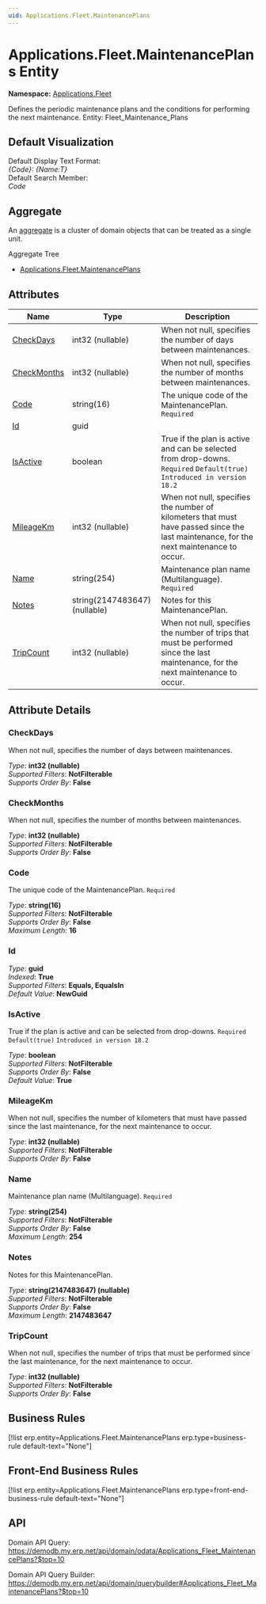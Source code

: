 ```yaml
---
uid: Applications.Fleet.MaintenancePlans
---
```

# Applications.Fleet.MaintenancePlans Entity

**Namespace:** [Applications.Fleet](Applications.Fleet.md)  

Defines the periodic maintenance plans and the conditions for performing the next maintenance. Entity: Fleet_Maintenance_Plans

## Default Visualization
Default Display Text Format:  
_{Code}: {Name:T}_  
Default Search Member:  
_Code_  

## Aggregate
An [aggregate](https://docs.erp.net/tech/advanced/concepts/aggregates.html) is a cluster of domain objects that can be treated as a single unit.  

Aggregate Tree  
* [Applications.Fleet.MaintenancePlans](Applications.Fleet.MaintenancePlans.md)  

## Attributes

| Name | Type | Description |
| ---- | ---- | --- |
| [CheckDays](Applications.Fleet.MaintenancePlans.md#checkdays) | int32 (nullable) | When not null, specifies the number of days between maintenances. 
| [CheckMonths](Applications.Fleet.MaintenancePlans.md#checkmonths) | int32 (nullable) | When not null, specifies the number of months between maintenances. 
| [Code](Applications.Fleet.MaintenancePlans.md#code) | string(16) | The unique code of the MaintenancePlan. `Required` 
| [Id](Applications.Fleet.MaintenancePlans.md#id) | guid |  
| [IsActive](Applications.Fleet.MaintenancePlans.md#isactive) | boolean | True if the plan is active and can be selected from drop-downs. `Required` `Default(true)` `Introduced in version 18.2` 
| [MileageKm](Applications.Fleet.MaintenancePlans.md#mileagekm) | int32 (nullable) | When not null, specifies the number of kilometers that must have passed since the last maintenance, for the next maintenance to occur. 
| [Name](Applications.Fleet.MaintenancePlans.md#name) | string(254) | Maintenance plan name (Multilanguage). `Required` 
| [Notes](Applications.Fleet.MaintenancePlans.md#notes) | string(2147483647) (nullable) | Notes for this MaintenancePlan. 
| [TripCount](Applications.Fleet.MaintenancePlans.md#tripcount) | int32 (nullable) | When not null, specifies the number of trips that must be performed since the last maintenance, for the next maintenance to occur. 


## Attribute Details

### CheckDays

When not null, specifies the number of days between maintenances.

_Type_: **int32 (nullable)**  
_Supported Filters_: **NotFilterable**  
_Supports Order By_: **False**  

### CheckMonths

When not null, specifies the number of months between maintenances.

_Type_: **int32 (nullable)**  
_Supported Filters_: **NotFilterable**  
_Supports Order By_: **False**  

### Code

The unique code of the MaintenancePlan. `Required`

_Type_: **string(16)**  
_Supported Filters_: **NotFilterable**  
_Supports Order By_: **False**  
_Maximum Length_: **16**  

### Id

_Type_: **guid**  
_Indexed_: **True**  
_Supported Filters_: **Equals, EqualsIn**  
_Default Value_: **NewGuid**  

### IsActive

True if the plan is active and can be selected from drop-downs. `Required` `Default(true)` `Introduced in version 18.2`

_Type_: **boolean**  
_Supported Filters_: **NotFilterable**  
_Supports Order By_: **False**  
_Default Value_: **True**  

### MileageKm

When not null, specifies the number of kilometers that must have passed since the last maintenance, for the next maintenance to occur.

_Type_: **int32 (nullable)**  
_Supported Filters_: **NotFilterable**  
_Supports Order By_: **False**  

### Name

Maintenance plan name (Multilanguage). `Required`

_Type_: **string(254)**  
_Supported Filters_: **NotFilterable**  
_Supports Order By_: **False**  
_Maximum Length_: **254**  

### Notes

Notes for this MaintenancePlan.

_Type_: **string(2147483647) (nullable)**  
_Supported Filters_: **NotFilterable**  
_Supports Order By_: **False**  
_Maximum Length_: **2147483647**  

### TripCount

When not null, specifies the number of trips that must be performed since the last maintenance, for the next maintenance to occur.

_Type_: **int32 (nullable)**  
_Supported Filters_: **NotFilterable**  
_Supports Order By_: **False**  



## Business Rules

[!list erp.entity=Applications.Fleet.MaintenancePlans erp.type=business-rule default-text="None"]

## Front-End Business Rules

[!list erp.entity=Applications.Fleet.MaintenancePlans erp.type=front-end-business-rule default-text="None"]

## API

Domain API Query:
<https://demodb.my.erp.net/api/domain/odata/Applications_Fleet_MaintenancePlans?$top=10>

Domain API Query Builder:
<https://demodb.my.erp.net/api/domain/querybuilder#Applications_Fleet_MaintenancePlans?$top=10>

